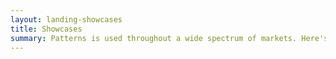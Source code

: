 ```yaml
---
layout: landing-showcases
title: Showcases
summary: Patterns is used throughout a wide spectrum of markets. Here's a taster of some Patterns sites currently in use.
---
```


